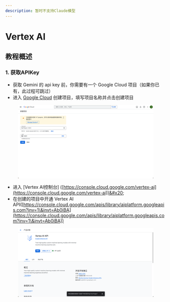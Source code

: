 ```yaml
---
description: 暂时不支持Claude模型
---
```


# Vertex AI

## 教程概述

### 1. 获取APIKey

* 获取 Gemini 的 api key 前，你需要有一个 Google Cloud 项目（如果你已有，此过程可跳过）
* 进入 [Google Cloud](https://console.cloud.google.com/projectcreate) 创建项目，填写项目名称并点击创建项目

<figure><img src="../../.gitbook/assets/image (1).png" alt=""><figcaption></figcaption></figure>

* 进入 \[Vertex AI控制台] ([https://console.cloud.google.com/vertex-ai](https://console.cloud.google.com/vertex-ai))&#x20;
* 在创建的项目中开通 Vertex AI API([https://console.cloud.google.com/apis/library/aiplatform.googleapis.com?inv=1\&invt=Ab0iBA](https://console.cloud.google.com/apis/library/aiplatform.googleapis.com?inv=1\&invt=Ab0iBA))

<figure><img src="../../.gitbook/assets/image (78).png" alt=""><figcaption></figcaption></figure>
